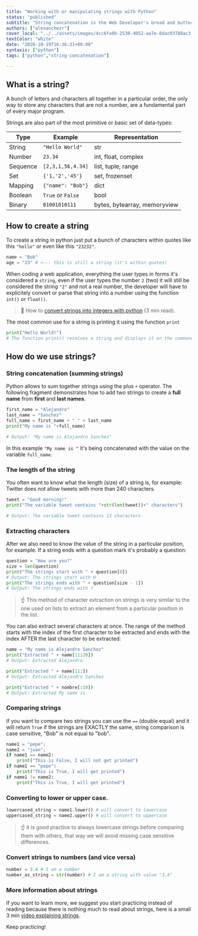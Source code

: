 ```yaml
---
title: "Working with or manipulating strings with Python"
status: "published"
subtitle: "String concatenation is the Web Developer's bread and butter, our job is to concatenate strings to create HTML/CSS documents programmatically"
authors: ["alesanchezr"]
cover_local: "../../assets/images/4cc6fa0b-2530-4052-aa7e-8dac03788ac3.png"
textColor: "white"
date: "2020-10-19T16:36:31+00:00"
syntaxis: ["python"]
tags: ["python","string-concatenation"]

---
```


## What is a string?

A bunch of letters and characters all together in a particular order, the only way to store any characters that are not a number, are a fundamental part of every major program.

Strings are also part of the most primitive or basic set of data-types: 

| Type      | Example           | Representation                |
| ---       | ---               | ---                           |
| String    | `"Hello World"`   | str                           | just characters in a sequence                                 |
| Number    | `23.34`           | int, float, complex           | just numbers                                                  |
| Sequence  | `[2,3,1,56,4.34]` | list, tuple, range            | Iterable list of values with numerical indexes for positions  |
| Set       | `{'1,'2','45'}`   | set, frozenset                | Like Sequence but unordered and with duplicate elements       |
| Mapping   | `{"name": "Bob"}` | dict                          | Like Sequence but indexes are characters intead of incremental numbers |
| Boolean   | `True` or `False` | bool                          | just True or False |
| Binary    | `01001010111`     | bytes, bytearray, memoryview  | Ideal for low level operations                                |

## How to create a string

To create a string in python just put a bunch of characters within quotes like this `"hello"` or even like this `"23232"`.

```python
name = "Bob"
age = "23" # <--- this is still a string (it's within quotes)
```

When coding a web application, everything the user types in forms it's considered a `string`, even if the user types the number `2` (two) it will still be considered the string `"2"`  and not a real number, the developer will have to explicitely convert or parse that string into a number using the function `int()`  or `float()`.

> :link: How to [convert strings into integers with python](https://guide.freecodecamp.org/python/how-to-convert-strings-into-integers-in-python/) (3 min read).

The most common use for a string is printing it using the function `print`

```python
print("Hello World!")
# The function print() receives a string and displays it on the command line/terminal.
 ```

## How do we use strings?

### String concatenation (summing strings)

Python allows to sum together strings using the plus `+` operator. The following fragment demonstrates how to add two strings to create a **full name** from **first** and **last names**.

```python
first_name = "Alejandro"
last_name = "Sanchez"
full_name = first_name + " " + last_name
print("My name is "+full_name)

# Output: "My name is Alejandro Sanchez"
 ```

In this example `"My name is "` it's being concatenated with the value on the variable `full_name`.

### The length of the string

You often want to know what the length (size) of a string is, for example: Twitter does not allow tweets with more than 240 characters.

```python
tweet = "Good morning!"
print("The variable tweet contains "+str(len(tweet))+" characters")

# Output: The variable tweet contains 13 characters
```


### Extracting characters

After we also need to know the value of the string in a particular position, for example: If a string ends with a question mark it's probably a question:

```python
question = "How are you?"
size = len(question)
print("The strings start with " + question[0])
# Output: The strings start with H
print("The strings ends with " + question[size - 1])
# Output: The strings ends with ?

```

> :point_up: This method of character extraction on strings is very similar to the one used on lists to extract an element from a particular position in the list.   

You can also extract several characters at once. The range of the method starts with the index of the first character to be extracted and ends with the index AFTER the last character to be extracted:

```python
name = "My name is Alejandro Sanchez"
print("Extracted " + name[11:20])
# Output: Extracted Alejandro

print("Extracted " + name[11:])
# Output: Extracted Alejandro Sanchez

print("Extracted " + nombre[:10])
# Output: Extracted My name is 
```

### Comparing strings

If you want to compare two strings you can use the `==`  (double equal) and it will return `True`  if the strings are EXACTLY the same, string comparison is case sensitive, "Bob" is not equal to "bob".

```python
name1 = "pepe";
name2 = "juan";
if name1 == name2:
    print("This is False, I will not get printed")
if name1 == "pepe":
    print("This is True, I will get printed")
if name1 != name2:
    print("This is True, I will get printed")
```

### Converting to lower or upper case.

```python
lowercased_string = name1.lower() # will convert to lowercase
uppercased_string = name2.upper() # will convert to uppercase
```

> :point_up: it is good practice to always lowercase strings before comparing them with others, that way we will avoid missing case sensitive differences.

### Convert strings to numbers (and vice versa)

```python
number = 3.4 # I am a number
number_as_string = str(number) # I am a string with value "3.4"
```

### More information about strings

If you want to learn more, we suggest you start practicing instead of reading because there is nothing much to read about strings, here is a small 3 min [video explaining strings](https://www.youtube.com/watch?v=iAzShkKzpJo). 

Keep practicing!
